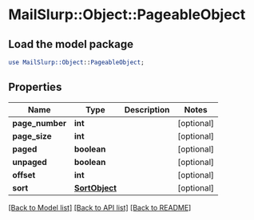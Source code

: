 # MailSlurp::Object::PageableObject

## Load the model package
```perl
use MailSlurp::Object::PageableObject;
```

## Properties
Name | Type | Description | Notes
------------ | ------------- | ------------- | -------------
**page_number** | **int** |  | [optional] 
**page_size** | **int** |  | [optional] 
**paged** | **boolean** |  | [optional] 
**unpaged** | **boolean** |  | [optional] 
**offset** | **int** |  | [optional] 
**sort** | [**SortObject**](SortObject) |  | [optional] 

[[Back to Model list]](../README#documentation-for-models) [[Back to API list]](../README#documentation-for-api-endpoints) [[Back to README]](../README)


